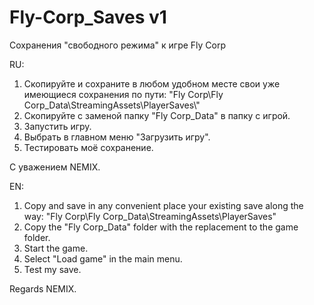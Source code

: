 # Fly-Corp_Saves v1
Сохранения "свободного режима" к игре Fly Corp

RU:
1. Скопируйте и сохраните в любом удобном месте свои уже имеющиеся сохранения по пути:
"Fly Corp\Fly Corp_Data\StreamingAssets\PlayerSaves\\"
2. Скопируйте с заменой папку "Fly Corp_Data" в папку с игрой.
4. Запустить игру.
5. Выбрать в главном меню "Загрузить игру".
6. Тестировать моё сохранение.

С уважением NEMIX.

EN:
1. Copy and save in any convenient place your existing save along the way:
"Fly Corp\Fly Corp_Data\StreamingAssets\PlayerSaves\"
2. Copy the "Fly Corp_Data" folder with the replacement to the game folder.
3. Start the game.
4. Select "Load game" in the main menu.
5. Test my save.

Regards NEMIX.
